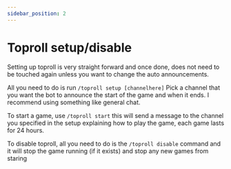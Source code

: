 ```yaml
---
sidebar_position: 2
---
```


# Toproll setup/disable

Setting up toproll is very straight forward and once done, does not need to be touched again unless you want to change the auto announcements.

All you need to do is run `/toproll setup [channelhere]` Pick a channel that you want the bot to announce the start of the game and when it ends. I recommend using something like general chat. 

To start a game, use `/toproll start` this will send a message to the channel you specified in the setup explaining how to play the game, each game lasts for 24 hours. 

To disable toproll, all you need to do is the `/toproll disable` command and it will stop the game running (if it exists) and stop any new games from staring